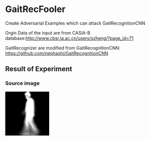 # GaitRecFooler
Create Adversarial Examples which can attack GaitRecognitionCNN

Orgin Data of the input are from CASIA-B database:http://www.cbsr.ia.ac.cn/users/szheng/?page_id=71

GaitRecognizer are modified from GaitRecognitionCNN: https://github.com/nephashi/GaitRecognitionCNN

## Result of Experiment
### Source image
![Test Image 1](https://github.com/YifanPTAH/GaitRecFooler/blob/master/input/experiment-1/source/013-nm-04-090.png)

